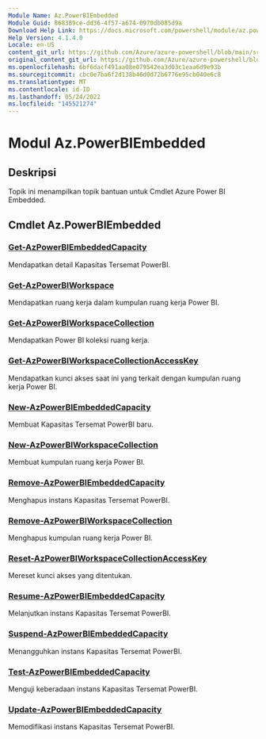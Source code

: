 ```yaml
---
Module Name: Az.PowerBIEmbedded
Module Guid: 868389ce-dd36-4f57-a674-0970db085d9a
Download Help Link: https://docs.microsoft.com/powershell/module/az.powerbiembedded
Help Version: 4.1.4.0
Locale: en-US
content_git_url: https://github.com/Azure/azure-powershell/blob/main/src/PowerBIEmbedded/PowerBIEmbedded/help/Az.PowerBIEmbedded.md
original_content_git_url: https://github.com/Azure/azure-powershell/blob/main/src/PowerBIEmbedded/PowerBIEmbedded/help/Az.PowerBIEmbedded.md
ms.openlocfilehash: 6bf6dacf491aa08e079542ea3d03c1eaa6d9e93b
ms.sourcegitcommit: cbc0e7ba6f2d138b46d0d72b6776e95cb040e6c8
ms.translationtype: MT
ms.contentlocale: id-ID
ms.lasthandoff: 05/24/2022
ms.locfileid: "145521274"
---
```

# Modul Az.PowerBIEmbedded
## Deskripsi
Topik ini menampilkan topik bantuan untuk Cmdlet Azure Power BI Embedded.

## Cmdlet Az.PowerBIEmbedded
### [Get-AzPowerBIEmbeddedCapacity](Get-AzPowerBIEmbeddedCapacity.md)
Mendapatkan detail Kapasitas Tersemat PowerBI.

### [Get-AzPowerBIWorkspace](Get-AzPowerBIWorkspace.md)
Mendapatkan ruang kerja dalam kumpulan ruang kerja Power BI.

### [Get-AzPowerBIWorkspaceCollection](Get-AzPowerBIWorkspaceCollection.md)
Mendapatkan Power BI koleksi ruang kerja.

### [Get-AzPowerBIWorkspaceCollectionAccessKey](Get-AzPowerBIWorkspaceCollectionAccessKey.md)
Mendapatkan kunci akses saat ini yang terkait dengan kumpulan ruang kerja Power BI.

### [New-AzPowerBIEmbeddedCapacity](New-AzPowerBIEmbeddedCapacity.md)
Membuat Kapasitas Tersemat PowerBI baru.

### [New-AzPowerBIWorkspaceCollection](New-AzPowerBIWorkspaceCollection.md)
Membuat kumpulan ruang kerja Power BI.

### [Remove-AzPowerBIEmbeddedCapacity](Remove-AzPowerBIEmbeddedCapacity.md)
Menghapus instans Kapasitas Tersemat PowerBI.

### [Remove-AzPowerBIWorkspaceCollection](Remove-AzPowerBIWorkspaceCollection.md)
Menghapus kumpulan ruang kerja Power BI.

### [Reset-AzPowerBIWorkspaceCollectionAccessKey](Reset-AzPowerBIWorkspaceCollectionAccessKey.md)
Mereset kunci akses yang ditentukan.

### [Resume-AzPowerBIEmbeddedCapacity](Resume-AzPowerBIEmbeddedCapacity.md)
Melanjutkan instans Kapasitas Tersemat PowerBI.

### [Suspend-AzPowerBIEmbeddedCapacity](Suspend-AzPowerBIEmbeddedCapacity.md)
Menangguhkan instans Kapasitas Tersemat PowerBI.

### [Test-AzPowerBIEmbeddedCapacity](Test-AzPowerBIEmbeddedCapacity.md)
Menguji keberadaan instans Kapasitas Tersemat PowerBI.

### [Update-AzPowerBIEmbeddedCapacity](Update-AzPowerBIEmbeddedCapacity.md)
Memodifikasi instans Kapasitas Tersemat PowerBI.

